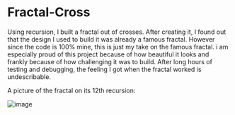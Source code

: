 # Fractal-Cross
Using recursion, I built a fractal out of crosses. After creating it, I found out that the design I used to build it was already a famous fractal. However since the code is 100% mine, this is just my take on the famous fractal. i am especially proud of this project because of how beautiful it looks and frankly because of how challenging it was to build. After long hours of testing and debugging, the feeling I got when the fractal worked is undescribable. 


A picture of the fractal on its 12th recursion:

![image](https://cloud.githubusercontent.com/assets/22432455/18818736/7a9fca1a-834f-11e6-92b6-f84dde31ddd3.png)
